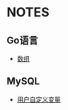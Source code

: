 # NOTES
## Go语言
* [数组](https://github.com/yankewei/blog/issues/1)

## MySQL
* [用户自定义变量](https://github.com/yankewei/blog/issues/2)
